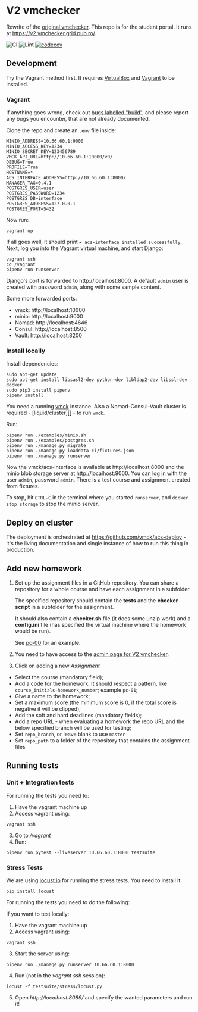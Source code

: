 # V2 vmchecker
Rewrite of the [original vmchecker](https://vmchecker.cs.pub.ro/). This repo is
for the student portal. It runs at https://v2.vmchecker.grid.pub.ro/.

![CI](https://github.com/vmck/acs-interface/workflows/CI/badge.svg)
![Lint](https://github.com/vmck/acs-interface/workflows/Lint/badge.svg)
[![codecov](https://codecov.io/gh/vmck/acs-interface/branch/master/graph/badge.svg)](https://codecov.io/gh/vmck/acs-interface)

## Development

Try the Vagrant method first. It requires [VirtualBox][] and [Vagrant][] to be
installed.

[VirtualBox]: https://www.virtualbox.org/
[Vagrant]: https://www.vagrantup.com/downloads.html


### Vagrant

If anything goes wrong, check out [bugs labelled "build"][], and please report
any bugs you encounter, that are not already documented.

[bugs labelled "build"]: https://github.com/vmck/acs-interface/labels/build

Clone the repo and create an `.env` file inside:

```env
MINIO_ADDRESS=10.66.60.1:9000
MINIO_ACCESS_KEY=1234
MINIO_SECRET_KEY=123456789
VMCK_API_URL=http://10.66.60.1:10000/v0/
DEBUG=True
PROFILE=True
HOSTNAME=*
ACS_INTERFACE_ADDRESS=http://10.66.60.1:8000/
MANAGER_TAG=0.4.1
POSTGRES_USER=user
POSTGRES_PASSWORD=1234
POSTGRES_DB=interface
POSTGRES_ADDRESS=127.0.0.1
POSTGRES_PORT=5432

```

Now run:

```shell
vagrant up
```

If all goes well, it should print `✔ acs-interface installed successfully`.
Next, log you into the Vagrant virtual machine, and start Django:

```shell
vagrant ssh
cd /vagrant
pipenv run runserver
```

Django's port is forwarded to http://localhost:8000. A default `admin` user is
created with password `admin`, along with some sample content.

Some more forwarded ports:

* vmck: http://localhost:10000
* minio: http://localhost:9000
* Nomad: http://localhost:4646
* Consul: http://localhost:8500
* Vault: http://localhost:8200


### Install locally

Install dependencies:
```shell
sudo apt-get update
sudo apt-get install libsasl2-dev python-dev libldap2-dev libssl-dev docker
sudo pip3 install pipenv
pipenv install
```

You need a running [vmck][] instance. Also a Nomad-Consul-Vault cluster is
required - [liquid/cluster][] - to run `vmck`.

[vmck]: https://github.com/vmck/vmck
[liquid-cluster]: https://github.com/liquidinvestigations/cluster

Run:

```shell
pipenv run ./examples/minio.sh
pipenv run ./examples/postgres.sh
pipenv run ./manage.py migrate
pipenv run ./manage.py loaddata ci/fixtures.json
pipenv run ./manage.py runserver
```

Now the vmck/acs-interface is available at http://localhost:8000 and the minio
blob storage server at http://localhost:9000. You can log in with the user
`admin`, password `admin`. There is a test course and assignment created from
fixtures.

To stop, hit `CTRL-C` in the terminal where you started `runserver`, and
`docker stop storage` to stop the minio server.


## Deploy on cluster

The deployment is orchestrated at https://github.com/vmck/acs-deploy - it's the
living documentation and single instance of how to run this thing in
production.

## Add new homework
1. Set up the assignment files in a GitHub repository. You can share a
   repository for a whole course and have each assignment in a subfolder.

   The specified repository should contain the **tests** and the **checker
   script** in a subfolder for the assignment.

   It should also contain a **checker.sh** file (it does some unzip work) and a
   **config.ini** file (has specified the virtual machine where the homework
   would be run).

   See [pc-00](https://github.com/vmck/assignment/tree/master/pc-00) for an
   example.

2. You need to have access to the [admin page for V2 vmchecker](https://v2.vmchecker.cs.pub.ro/admin).
3. Click on adding a new *Assignment*
  - Select the course (mandatory field);
  - Add a code for the homework. It should respect a pattern, like `course_initials-homework_number`; example `pc-01`;
  - Give a name to the homework;
  - Set a maximum score (the minimum score is 0, if the total score is negative it will be clipped);
  - Add the soft and hard deadlines (mandatory fields);
  - Add a repo URL - when evaluating a homework the repo URL and the below specified branch will be used for testing;
  - Set `repo_branch`, or leave blank to use `master`
  - Set `repo_path` to a folder of the repository that contains the assignment files

## Running tests

### Unit + Integration tests

For running the tests you need to:

1. Have the vagrant machine up
2. Access vagrant using:
```
vagrant ssh
```
3. Go to */vagrant*
4. Run:
```
pipenv run pytest --liveserver 10.66.60.1:8000 testsuite
```

### Stress Tests
We are using [locust.io](https://locust.io/) for running the stress tests.
You need to install it:
```
pip install locust
```

For running the tests you need to do the following:

If you want to test locally:

1. Have the vagrant machine up
2. Access vagrant using:
```
vagrant ssh
```
3. Start the server using:
```
pipenv run ./manage.py runserver 10.66.60.1:8000
```
4. Run (not in the *vagrant ssh* session):
```
locust -f testsuite/stress/locust.py
```
5. Open *http://localhost:8089/* and specify the wanted parameters and run it!

